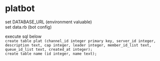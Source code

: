 # platbot

set DATABASE_URL (environment valuable)  
set data.rb (bot config)

execute sql below  
`create table plat (channel_id integer primary key, server_id integer, description text, cap integer, leader integer, member_id_list text, queue_id_list text, created_at integer);`  
`create table name (id integer, name text);`
